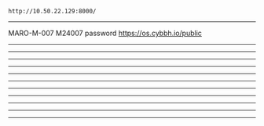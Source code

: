 ```
http://10.50.22.129:8000/
```
___________________________________________________________________________________________________________________
MARO-M-007
M24007 password
https://os.cybbh.io/public
___________________________________________________________________________________________________________________



___________________________________________________________________________________________________________________



___________________________________________________________________________________________________________________



___________________________________________________________________________________________________________________



___________________________________________________________________________________________________________________



___________________________________________________________________________________________________________________



___________________________________________________________________________________________________________________



___________________________________________________________________________________________________________________



___________________________________________________________________________________________________________________



___________________________________________________________________________________________________________________



___________________________________________________________________________________________________________________
